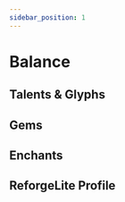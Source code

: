 ```yaml
---
sidebar_position: 1
---
```


# Balance

## Talents & Glyphs

## Gems

## Enchants

## ReforgeLite Profile
